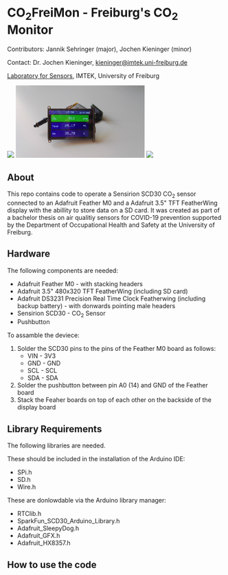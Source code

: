# CO<sub>2</sub>FreiMon - Freiburg's CO<sub>2</sub> Monitor 


Contributors: Jannik Sehringer (major), Jochen Kieninger (minor)

Contact: Dr. Jochen Kieninger, kieninger@imtek.uni-freiburg.de

[Laboratory for Sensors](https://www.imtek.de/laboratories/sensors/sensors_home?set_language=en), IMTEK, University of Freiburg

<img src="Pictures/startup.jpg" width="300"> <img src="Pictures/status_green.jpg" width="300"> <img src="Pictures/status_red.jpg" width="300">

## About
This repo contains code to operate a Sensirion SCD30 CO<sub>2</sub> sensor connected to an Adafruit Feather M0 and a Adafruit 3.5" TFT FeatherWing display with the abillity to store data on a SD card. It was created as part of a bachelor thesis on air qualitiy sensors for COVID-19 prevention supported by the Department of Occupational Health and Safety at the University of Freiburg.

## Hardware
The following components are needed:
* Adafruit Feather M0 - with stacking headers
* Adafruit 3.5" 480x320 TFT FeatherWing (including SD card)
* Adafruit DS3231 Precision Real Time Clock Featherwing (including backup battery) - with donwards pointing male headers
* Sensirion SCD30 - CO<sub>2</sub> Sensor
* Pushbutton

To assamble the deviece:
1. Solder the SCD30 pins to the pins of the Feather M0 board as follows:
    - VIN - 3V3
    - GND - GND
    - SCL - SCL
    - SDA - SDA
2. Solder the pushbutton between pin A0 (14) and GND of the Feather board
3. Stack the Feaher boards on top of each other on the backside of the display board

## Library Requirements
The following libraries are needed.

These should be included in the installation of the Arduino IDE:
* SPi.h
* SD.h
* Wire.h

These are donlowdable via the Arduino library manager:
* RTClib.h
* SparkFun_SCD30_Arduino_Library.h
* Adafruit_SleepyDog.h
* Adafruit_GFX.h
* Adafruit_HX8357.h



## How to use the code

